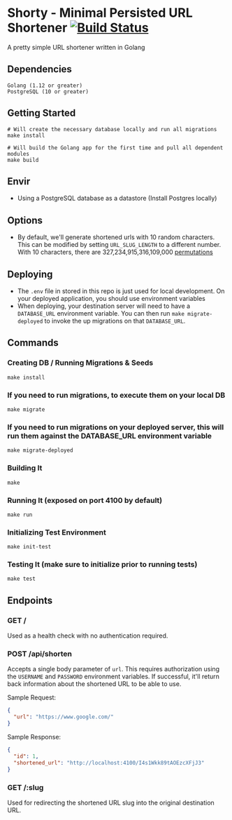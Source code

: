 # Shorty - Minimal Persisted URL Shortener [![Build Status](https://travis-ci.org/plattyp/shorty.svg?branch=master)](https://travis-ci.org/plattyp/shorty)

A pretty simple URL shortener written in Golang

## Dependencies

    Golang (1.12 or greater)
    PostgreSQL (10 or greater)

## Getting Started

    # Will create the necessary database locally and run all migrations
    make install

    # Will build the Golang app for the first time and pull all dependent modules
    make build

## Envir

  - Using a PostgreSQL database as a datastore (Install Postgres locally)
  
## Options

  - By default, we'll generate shortened urls with 10 random characters. This can be modified by setting `URL_SLUG_LENGTH` to a different number. With 10 characters, there are 327,234,915,316,109,000 [permutations](https://stattrek.com/online-calculator/combinations-permutations.aspx)
  
## Deploying

  - The `.env` file in stored in this repo is just used for local development. On your deployed application, you should use environment variables
  - When deploying, your destination server will need to have a `DATABASE_URL` environment variable. You can then run `make migrate-deployed` to invoke the up migrations on that `DATABASE_URL`.

## Commands

### Creating DB / Running Migrations & Seeds

    make install

### If you need to run migrations, to execute them on your local DB

    make migrate

### If you need to run migrations on your deployed server, this will run them against the DATABASE_URL environment variable

    make migrate-deployed

### Building It

    make

### Running It (exposed on port 4100 by default)

    make run

### Initializing Test Environment

    make init-test

### Testing It (make sure to initialize prior to running tests)

    make test

## Endpoints

### GET /

Used as a health check with no authentication required.

### POST /api/shorten

Accepts a single body parameter of `url`. This requires authorization using the `USERNAME` and `PASSWORD` environment variables. If successful, it'll return back information about the shortened URL to be able to use.

Sample Request:
```json
{
  "url": "https://www.google.com/"
}
```

Sample Response:
```json
{
  "id": 1,
  "shortened_url": "http://localhost:4100/I4s1Wkk89tAOEzcXFjJ3"
}
```

### GET /:slug

Used for redirecting the shortened URL slug into the original destination URL.
